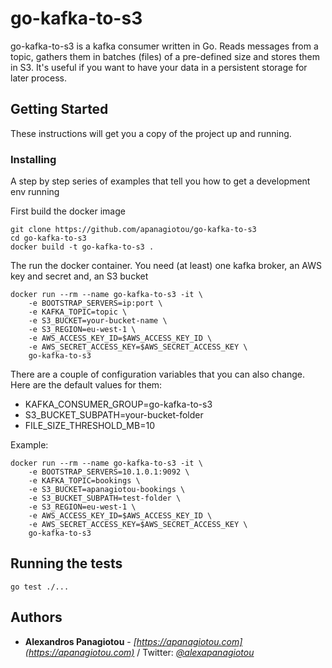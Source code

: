 # go-kafka-to-s3

go-kafka-to-s3 is a kafka consumer written in Go. Reads messages from a topic, gathers them in batches (files) of a pre-defined size and stores them in S3. It's useful if you want to have your data in a persistent storage for later process.

## Getting Started


These instructions will get you a copy of the project up and running.

### Installing

A step by step series of examples that tell you how to get a development env running

First build the docker image

```
git clone https://github.com/apanagiotou/go-kafka-to-s3
cd go-kafka-to-s3
docker build -t go-kafka-to-s3 .
```

The run the docker container. You need (at least) one kafka broker, an AWS key and secret and, an S3 bucket

```
docker run --rm --name go-kafka-to-s3 -it \
    -e BOOTSTRAP_SERVERS=ip:port \
    -e KAFKA_TOPIC=topic \
    -e S3_BUCKET=your-bucket-name \
    -e S3_REGION=eu-west-1 \
    -e AWS_ACCESS_KEY_ID=$AWS_ACCESS_KEY_ID \
    -e AWS_SECRET_ACCESS_KEY=$AWS_SECRET_ACCESS_KEY \
    go-kafka-to-s3
```

There are a couple of configuration variables that you can also change. Here are the default values for them:   
- KAFKA_CONSUMER_GROUP=go-kafka-to-s3   
- S3_BUCKET_SUBPATH=your-bucket-folder
- FILE_SIZE_THRESHOLD_MB=10   

Example:

```
docker run --rm --name go-kafka-to-s3 -it \
    -e BOOTSTRAP_SERVERS=10.1.0.1:9092 \
    -e KAFKA_TOPIC=bookings \
    -e S3_BUCKET=apanagiotou-bookings \
    -e S3_BUCKET_SUBPATH=test-folder \
    -e S3_REGION=eu-west-1 \
    -e AWS_ACCESS_KEY_ID=$AWS_ACCESS_KEY_ID \
    -e AWS_SECRET_ACCESS_KEY=$AWS_SECRET_ACCESS_KEY \
    go-kafka-to-s3
```

## Running the tests

```
go test ./...
```

## Authors

* **Alexandros Panagiotou** - *[https://apanagiotou.com](https://apanagiotou.com)* / Twitter: *[@alexapanagiotou](https://twitter.com/alexapanagiotou)*
